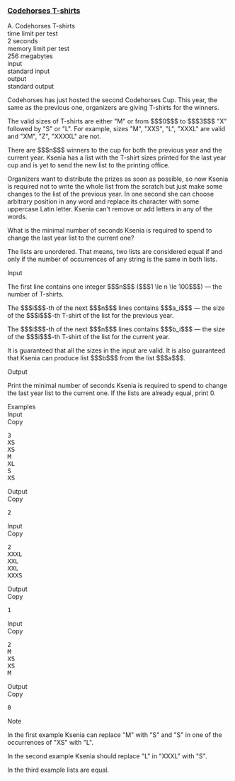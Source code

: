<h3><a href="https://codeforces.com/contest/1000/problem/A" target="_blank" rel="noopener noreferrer">Codehorses T-shirts</a></h3>

<div class="header"><div class="title">A. Codehorses T-shirts</div><div class="time-limit"><div class="property-title">time limit per test</div>2 seconds</div><div class="memory-limit"><div class="property-title">memory limit per test</div>256 megabytes</div><div class="input-file input-standard"><div class="property-title">input</div>standard input</div><div class="output-file output-standard"><div class="property-title">output</div>standard output</div></div><div><p>Codehorses has just hosted the second Codehorses Cup. This year, the same as the previous one, organizers are giving T-shirts for the winners.</p><p>The valid sizes of T-shirts are either <span class="tex-font-style-tt">"M"</span> or from $$$0$$$ to $$$3$$$ <span class="tex-font-style-tt">"X"</span> followed by <span class="tex-font-style-tt">"S"</span> or <span class="tex-font-style-tt">"L"</span>. For example, sizes <span class="tex-font-style-tt">"M"</span>, <span class="tex-font-style-tt">"XXS"</span>, <span class="tex-font-style-tt">"L"</span>, <span class="tex-font-style-tt">"XXXL"</span> are valid and <span class="tex-font-style-tt">"XM"</span>, <span class="tex-font-style-tt">"Z"</span>, <span class="tex-font-style-tt">"XXXXL"</span> are not.</p><p>There are $$$n$$$ winners to the cup for both the previous year and the current year. Ksenia has a list with the T-shirt sizes printed for the last year cup and is yet to send the new list to the printing office. </p><p>Organizers want to distribute the prizes as soon as possible, so now Ksenia is required not to write the whole list from the scratch but just make some changes to the list of the previous year. In one second she can choose arbitrary position in any word and replace its character with some uppercase Latin letter. Ksenia can't remove or add letters in any of the words.</p><p>What is the minimal number of seconds Ksenia is required to spend to change the last year list to the current one?</p><p><span class="tex-font-style-it">The lists are unordered</span>. That means, two lists are considered equal if and only if the number of occurrences of any string is the same in both lists.</p></div><div class="input-specification"><div class="section-title">Input</div><p>The first line contains one integer $$$n$$$ ($$$1 \le n \le 100$$$) — the number of T-shirts.</p><p>The $$$i$$$-th of the next $$$n$$$ lines contains $$$a_i$$$ — the size of the $$$i$$$-th T-shirt of the list for the previous year.</p><p>The $$$i$$$-th of the next $$$n$$$ lines contains $$$b_i$$$ — the size of the $$$i$$$-th T-shirt of the list for the current year.</p><p>It is guaranteed that all the sizes in the input are valid. It is also guaranteed that Ksenia can produce list $$$b$$$ from the list $$$a$$$.</p></div><div class="output-specification"><div class="section-title">Output</div><p>Print the minimal number of seconds Ksenia is required to spend to change the last year list to the current one. If the lists are already equal, print <span class="tex-font-style-tt">0</span>.</p></div><div class="sample-tests"><div class="section-title">Examples</div><div class="sample-test"><div class="input"><div class="title">Input<div title="Copy" data-clipboard-target="#id009232207347205714" id="id008526906456675747" class="input-output-copier">Copy</div></div><pre id="id009232207347205714">3<br>XS<br>XS<br>M<br>XL<br>S<br>XS<br></pre></div><div class="output"><div class="title">Output<div title="Copy" data-clipboard-target="#id007715173901886794" id="id0045929031557129285" class="input-output-copier">Copy</div></div><pre id="id007715173901886794">2<br></pre></div><div class="input"><div class="title">Input<div title="Copy" data-clipboard-target="#id006237657292392773" id="id005977410614703681" class="input-output-copier">Copy</div></div><pre id="id006237657292392773">2<br>XXXL<br>XXL<br>XXL<br>XXXS<br></pre></div><div class="output"><div class="title">Output<div title="Copy" data-clipboard-target="#id003581557707412446" id="id008485919365350948" class="input-output-copier">Copy</div></div><pre id="id003581557707412446">1<br></pre></div><div class="input"><div class="title">Input<div title="Copy" data-clipboard-target="#id007868034000984594" id="id0047349386353798484" class="input-output-copier">Copy</div></div><pre id="id007868034000984594">2<br>M<br>XS<br>XS<br>M<br></pre></div><div class="output"><div class="title">Output<div title="Copy" data-clipboard-target="#id009840008373034044" id="id005737845973095772" class="input-output-copier">Copy</div></div><pre id="id009840008373034044">0<br></pre></div></div></div><div class="note"><div class="section-title">Note</div><p>In the first example Ksenia can replace <span class="tex-font-style-tt">"M"</span> with <span class="tex-font-style-tt">"S"</span> and <span class="tex-font-style-tt">"S"</span> in one of the occurrences of <span class="tex-font-style-tt">"XS"</span> with <span class="tex-font-style-tt">"L"</span>.</p><p>In the second example Ksenia should replace <span class="tex-font-style-tt">"L"</span> in <span class="tex-font-style-tt">"XXXL"</span> with <span class="tex-font-style-tt">"S"</span>.</p><p>In the third example lists are equal.</p></div>